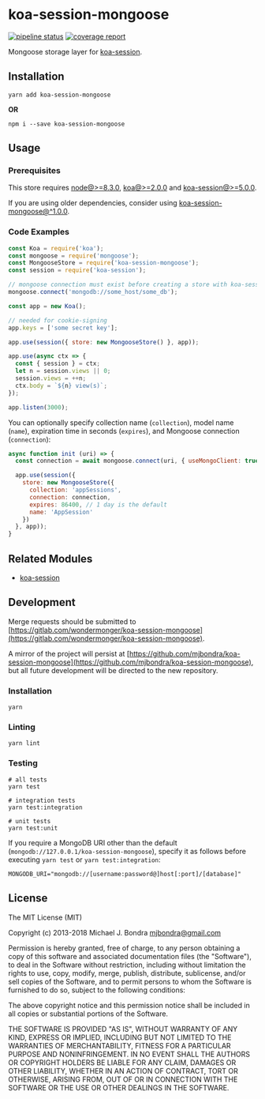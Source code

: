 # koa-session-mongoose

[![pipeline status](https://gitlab.com/wondermonger/koa-session-mongoose/badges/v2.0.4/pipeline.svg)](https://gitlab.com/wondermonger/koa-session-mongoose/pipelines/15889564) [![coverage report](https://gitlab.com/wondermonger/koa-session-mongoose/badges/v2.0.4/coverage.svg)](https://wondermonger.gitlab.io/-/koa-session-mongoose/-/jobs/47030668/artifacts/coverage/index.html)

Mongoose storage layer for [koa-session](https://github.com/koajs/session).

## Installation

```shell
yarn add koa-session-mongoose
```

**OR**

```shell
npm i --save koa-session-mongoose
```

## Usage

### Prerequisites

This store requires [node@>=8.3.0](https://nodejs.org), [koa@>=2.0.0](http://koajs.com) and [koa-session@>=5.0.0](https://github.com/koajs/session).

If you are using older dependencies, consider using [koa-session-mongoose@\^1.0.0](https://gitlab.com/wondermonger/koa-session-mongoose/tree/v1.0.0).

### Code Examples

```javascript
const Koa = require('koa');
const mongoose = require('mongoose');
const MongooseStore = require('koa-session-mongoose');
const session = require('koa-session');

// mongoose connection must exist before creating a store with koa-session-mongoose
mongoose.connect('mongodb://some_host/some_db');

const app = new Koa();

// needed for cookie-signing
app.keys = ['some secret key'];

app.use(session({ store: new MongooseStore() }, app));

app.use(async ctx => {
  const { session } = ctx;
  let n = session.views || 0;
  session.views = ++n;
  ctx.body = `${n} view(s)`;
});

app.listen(3000);

```

You can optionally specify collection name (`collection`), model name (`name`), expiration time in seconds (`expires`), and Mongoose connection (`connection`):

```javascript
async function init (uri) => {
  const connection = await mongoose.connect(uri, { useMongoClient: true });

  app.use(session({
    store: new MongooseStore({
      collection: 'appSessions',
      connection: connection,
      expires: 86400, // 1 day is the default
      name: 'AppSession'
    })
  }, app));
}

```

## Related Modules

* [koa-session](https://github.com/koajs/session)

## Development

Merge requests should be submitted to [https://gitlab.com/wondermonger/koa-session-mongoose](https://gitlab.com/wondermonger/koa-session-mongoose).

A mirror of the project will persist at [https://github.com/mjbondra/koa-session-mongoose](https://github.com/mjbondra/koa-session-mongoose), but all future development will be directed to the new repository.

### Installation

```shell
yarn
```

### Linting

```shell
yarn lint
```

### Testing

```shell
# all tests
yarn test

# integration tests
yarn test:integration

# unit tests
yarn test:unit
```

If you require a MongoDB URI other than the default (`mongodb://127.0.0.1/koa-session-mongoose`), specify it as follows before executing `yarn test` or `yarn test:integration`:

```shell
MONGODB_URI="mongodb://[username:password@]host[:port]/[database]"
```

## License

The MIT License (MIT)

Copyright (c) 2013-2018 Michael J. Bondra <mjbondra@gmail.com>

Permission is hereby granted, free of charge, to any person obtaining a copy
of this software and associated documentation files (the "Software"), to deal
in the Software without restriction, including without limitation the rights
to use, copy, modify, merge, publish, distribute, sublicense, and/or sell
copies of the Software, and to permit persons to whom the Software is
furnished to do so, subject to the following conditions:

The above copyright notice and this permission notice shall be included in all
copies or substantial portions of the Software.

THE SOFTWARE IS PROVIDED "AS IS", WITHOUT WARRANTY OF ANY KIND, EXPRESS OR
IMPLIED, INCLUDING BUT NOT LIMITED TO THE WARRANTIES OF MERCHANTABILITY,
FITNESS FOR A PARTICULAR PURPOSE AND NONINFRINGEMENT. IN NO EVENT SHALL THE
AUTHORS OR COPYRIGHT HOLDERS BE LIABLE FOR ANY CLAIM, DAMAGES OR OTHER
LIABILITY, WHETHER IN AN ACTION OF CONTRACT, TORT OR OTHERWISE, ARISING FROM,
OUT OF OR IN CONNECTION WITH THE SOFTWARE OR THE USE OR OTHER DEALINGS IN THE
SOFTWARE.
